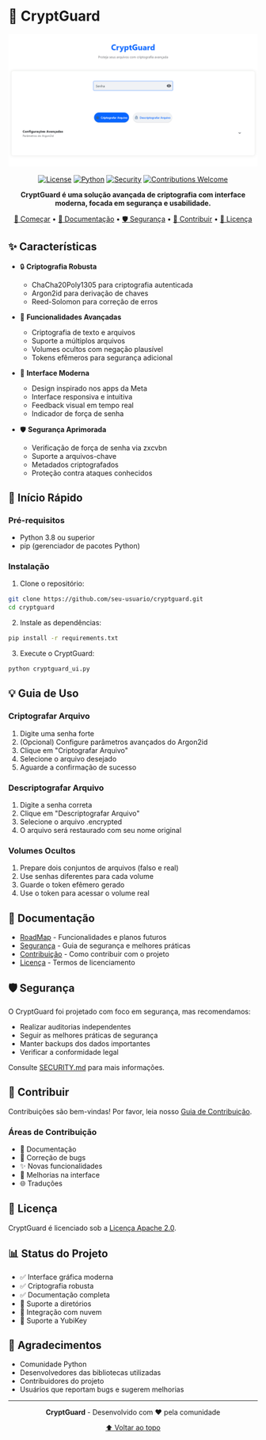 # 🔐 CryptGuard

<div align="center">

![CryptGuard Logo](screenshot/tela.png)

[![License](https://img.shields.io/badge/license-Apache%202.0-blue.svg)](LICENSE)
[![Python](https://img.shields.io/badge/python-3.8%2B-blue)](https://www.python.org/downloads/)
[![Security](https://img.shields.io/badge/security-audited-green.svg)](SECURITY.md)
[![Contributions Welcome](https://img.shields.io/badge/contributions-welcome-brightgreen.svg)](CONTRIBUTING.md)

**CryptGuard é uma solução avançada de criptografia com interface moderna, focada em segurança e usabilidade.**

[🚀 Começar](#-início-rápido) •
[📖 Documentação](#-documentação) •
[🛡️ Segurança](#%EF%B8%8F-segurança) •
[🤝 Contribuir](#-contribuir) •
[📜 Licença](#-licença)

</div>

## ✨ Características

- 🔒 **Criptografia Robusta**
  - ChaCha20Poly1305 para criptografia autenticada
  - Argon2id para derivação de chaves
  - Reed-Solomon para correção de erros

- 🎯 **Funcionalidades Avançadas**
  - Criptografia de texto e arquivos
  - Suporte a múltiplos arquivos
  - Volumes ocultos com negação plausível
  - Tokens efêmeros para segurança adicional

- 💫 **Interface Moderna**
  - Design inspirado nos apps da Meta
  - Interface responsiva e intuitiva
  - Feedback visual em tempo real
  - Indicador de força de senha

- 🛡️ **Segurança Aprimorada**
  - Verificação de força de senha via zxcvbn
  - Suporte a arquivos-chave
  - Metadados criptografados
  - Proteção contra ataques conhecidos

## 🚀 Início Rápido

### Pré-requisitos

- Python 3.8 ou superior
- pip (gerenciador de pacotes Python)

### Instalação

1. Clone o repositório:
```bash
git clone https://github.com/seu-usuario/cryptguard.git
cd cryptguard
```

2. Instale as dependências:
```bash
pip install -r requirements.txt
```

3. Execute o CryptGuard:
```bash
python cryptguard_ui.py
```

## 💡 Guia de Uso

### Criptografar Arquivo

1. Digite uma senha forte
2. (Opcional) Configure parâmetros avançados do Argon2id
3. Clique em "Criptografar Arquivo"
4. Selecione o arquivo desejado
5. Aguarde a confirmação de sucesso

### Descriptografar Arquivo

1. Digite a senha correta
2. Clique em "Descriptografar Arquivo"
3. Selecione o arquivo .encrypted
4. O arquivo será restaurado com seu nome original

### Volumes Ocultos

1. Prepare dois conjuntos de arquivos (falso e real)
2. Use senhas diferentes para cada volume
3. Guarde o token efêmero gerado
4. Use o token para acessar o volume real

## 📖 Documentação

- [RoadMap](ROADMAP.md) - Funcionalidades e planos futuros
- [Segurança](SECURITY.md) - Guia de segurança e melhores práticas
- [Contribuição](CONTRIBUTING.md) - Como contribuir com o projeto
- [Licença](LICENSE) - Termos de licenciamento

## 🛡️ Segurança

O CryptGuard foi projetado com foco em segurança, mas recomendamos:

- Realizar auditorias independentes
- Seguir as melhores práticas de segurança
- Manter backups dos dados importantes
- Verificar a conformidade legal

Consulte [SECURITY.md](SECURITY.md) para mais informações.

## 🤝 Contribuir

Contribuições são bem-vindas! Por favor, leia nosso [Guia de Contribuição](CONTRIBUTING.md).

### Áreas de Contribuição

- 📝 Documentação
- 🐛 Correção de bugs
- ✨ Novas funcionalidades
- 🎨 Melhorias na interface
- 🌐 Traduções

## 📜 Licença

CryptGuard é licenciado sob a [Licença Apache 2.0](LICENSE).

## 📊 Status do Projeto

- ✅ Interface gráfica moderna
- ✅ Criptografia robusta
- ✅ Documentação completa
- 🚧 Suporte a diretórios
- 🚧 Integração com nuvem
- 🚧 Suporte a YubiKey

## 🙏 Agradecimentos

- Comunidade Python
- Desenvolvedores das bibliotecas utilizadas
- Contribuidores do projeto
- Usuários que reportam bugs e sugerem melhorias

---

<div align="center">

**CryptGuard** - Desenvolvido com ❤️ pela comunidade

[⬆ Voltar ao topo](#-cryptguard)

</div>
